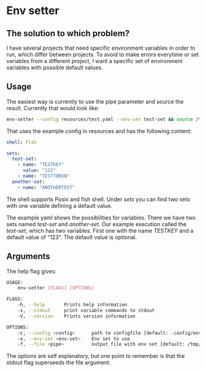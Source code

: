 # Env setter

## The solution to which problem?

I have several projects that need specific environment variables in order to run, which differ between projects.
To avoid to make errors everytime or set variables from a different project, I want a specific set of environment variables with possible default values.

## Usage

The easiest way is currently to use the pipe parameter and source the result. Currently that would look like:

```sh
env-setter --config resources/test.yaml --env-set test-set && source /tmp/set-env && rm /tmp/set-env
```

That uses the example config in resources and has the following content:

```yaml
shell: Fish

sets:
  test-set:
    - name: "TESTKEY"
      value: "123"
    - name: "TESTTOKEN"
  another-set:
    - name: "ANOTHERTEST"
```

The shell supports Posix and fish shell.
Under *sets* you can find two sets with one variable defining a default value.

The example yaml shows the possibilities for variables. There we have two sets named _test-set_ and _another-set_. Our example execution called the _test-set_, which has two variables.
First one with the name _TESTKEY_ and a default value of "123". The default value is optional.

## Arguments

The help flag gives:

```sh
USAGE:
    env-setter [FLAGS] [OPTIONS]

FLAGS:
    -h, --help       Prints help information
    -s, --stdout     print variable commands to stdout
    -V, --version    Prints version information

OPTIONS:
    -c, --config <config>      path to configfile [default: .config/env-setter.yaml]
    -e, --env-set <env-set>    Env set to use
    -f, --file <pipe>          output file with env set [default: /tmp/set-env]
```

The options are self explanatory, but one point to remember is that the stdout flag superseeds the file argument.
